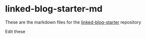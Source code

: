 # linked-blog-starter-md
These are the markdown files for the [linked-blog-starter](https://github.com/matthewwong525/linked-blog-starter) repository

Edit these